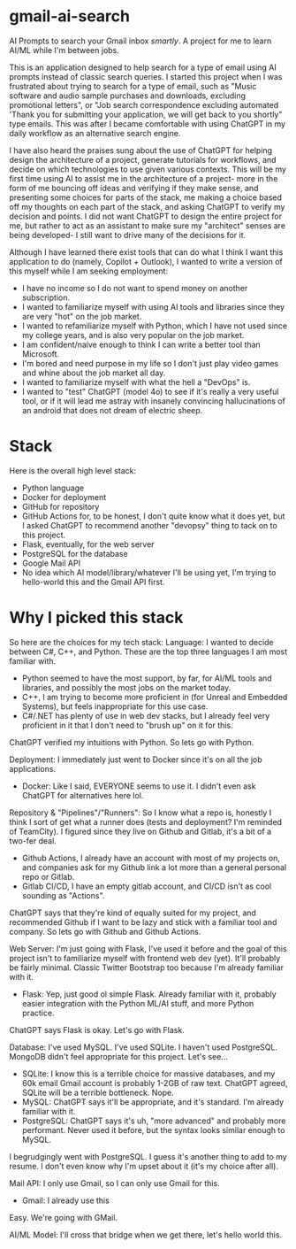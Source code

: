 # gmail-ai-search
AI Prompts to search your Gmail inbox *smartly*. A project for me to learn AI/ML while I'm between jobs.

This is an application designed to help search for a type of email using AI prompts instead of classic search queries.
I started this project when I was frustrated about trying to search for a type of email, such as "Music software and audio sample purchases and downloads, excluding promotional letters", or "Job search correspondence excluding automated 'Thank you for submitting your application, we will get back to you shortly" type emails. This was after I became comfortable with using ChatGPT in my daily workflow as an alternative search engine.

I have also heard the praises sung about the use of ChatGPT for helping design the architecture of a project, generate tutorials for workflows, and decide on which technologies to use given various contexts. This will be my first time using AI to assist me in the architecture of a project- more in the form of me bouncing off ideas and verifying if they make sense, and presenting some choices for parts of the stack, me making a choice based off my thoughts on each part of the stack, and asking ChatGPT to verify my decision and points. I did not want ChatGPT to design the entire project for me, but rather to act as an assistant to make sure my "architect" senses are being developed- I still want to drive many of the decisions for it.

Although I have learned there exist tools that can do what I think I want this application to do (namely, Copilot + Outlook), I wanted to write a version of this myself while I am seeking employment:
 - I have no income so I do not want to spend money on another subscription.
 - I wanted to familiarize myself with using AI tools and libraries since they are very "hot" on the job market.
 - I wanted to refamiliarize myself with Python, which I have not used since my college years, and is also very popular on the job market.
 - I am confident/naive enough to think I can write a better tool than Microsoft.
 - I'm bored and need purpose in my life so I don't just play video games and whine about the job market all day.
 - I wanted to familiarize myself with what the hell a "DevOps" is.
 - I wanted to "test" ChatGPT (model 4o) to see if it's really a very useful tool, or if it will lead me astray with insanely convincing hallucinations of an android that does not dream of electric sheep.

# Stack

Here is the overall high level stack:
 - Python language
 - Docker for deployment
 - GitHub for repository
 - GitHub Actions for, to be honest, I don't quite know what it does yet, but I asked ChatGPT to recommend another "devopsy" thing to tack on to this project.
 - Flask, eventually, for the web server
 - PostgreSQL for the database
 - Google Mail API
 - No idea which AI model/library/whatever I'll be using yet, I'm trying to hello-world this and the Gmail API first.

# Why I picked this stack

So here are the choices for my tech stack:
Language: I wanted to decide between C#, C++, and Python. These are the top three languages I am most familiar with.
 - Python seemed to have the most support, by far, for AI/ML tools and libraries, and possibly the most jobs on the market today.
 - C++, I am trying to become more proficient in (for Unreal and Embedded Systems), but feels inappropriate for this use case.
 - C#/.NET has plenty of use in web dev stacks, but I already feel very proficient in it that I don't need to "brush up" on it for this.

ChatGPT verified my intuitions with Python. So lets go with Python.

Deployment: I immediately just went to Docker since it's on all the job applications.
 - Docker: Like I said, EVERYONE seems to use it. I didn't even ask ChatGPT for alternatives here lol.

Repository & "Pipelines"/"Runners": So I know what a repo is, honestly I think I sort of get what a runner does (tests and deployment? I'm reminded of TeamCity). I figured since they live on Github and Gitlab, it's a bit of a two-fer deal.
 - Github Actions, I already have an account with most of my projects on, and companies ask for my Github link a lot more than a general personal repo or Gitlab.
 - Gitlab CI/CD, I have an empty gitlab account, and CI/CD isn't as cool sounding as "Actions".

ChatGPT says that they're kind of equally suited for my project, and recommended Github if I want to be lazy and stick with a familiar tool and company. So lets go with Github and Github Actions.

Web Server: I'm just going with Flask, I've used it before and the goal of this project isn't to familiarize myself with frontend web dev (yet). It'll probably be fairly minimal. Classic Twitter Bootstrap too because I'm already familiar with it.
- Flask: Yep, just good ol simple Flask. Already familiar with it, probably easier integration with the Python ML/AI stuff, and more Python practice.

ChatGPT says Flask is okay. Let's go with Flask.

Database: I've used MySQL. I've used SQLite. I haven't used PostgreSQL. MongoDB didn't feel appropriate for this project. Let's see...
- SQLite: I know this is a terrible choice for massive databases, and my 60k email Gmail account is probably 1-2GB of raw text. ChatGPT agreed, SQLite will be a terrible bottleneck. Nope.
- MySQL: ChatGPT says it'll be appropriate, and it's standard. I'm already familiar with it.
- PostgreSQL:  ChatGPT says it's uh, "more advanced" and probably more performant. Never used it before, but the syntax looks similar enough to MySQL.

I begrudgingly went with PostgreSQL. I guess it's another thing to add to my resume. I don't even know why I'm upset about it (it's my choice after all).

Mail API: I only use Gmail, so I can only use Gmail for this.
- Gmail: I already use this

Easy. We're going with GMail.

AI/ML Model: I'll cross that bridge when we get there, let's hello world this.
